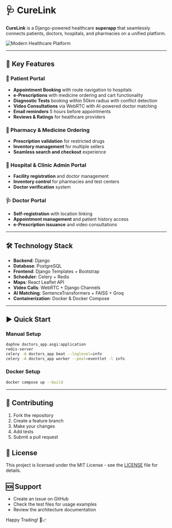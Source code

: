 # 🩺 CureLink

**CureLink** is a Django-powered healthcare **superapp** that seamlessly connects patients, doctors, hospitals, and pharmacies on a unified platform.

![Modern Healthcare Platform](https://images.unsplash.com/photo-1559757175-0eb30cd8c063?w=800&h=400&fit=crop)

---

## 🌟 Key Features

### 👥 Patient Portal
- **Appointment Booking** with route navigation to hospitals
- **e-Prescriptions** with medicine ordering and cart functionality
- **Diagnostic Tests** booking within 50km radius with conflict detection
- **Video Consultations** via WebRTC with AI-powered doctor matching
- **Email reminders** 5 hours before appointments
- **Reviews & Ratings** for healthcare providers

### 💊 Pharmacy & Medicine Ordering
- **Prescription validation** for restricted drugs
- **Inventory management** for multiple sellers
- **Seamless search and checkout** experience

### 🏥 Hospital & Clinic Admin Portal
- **Facility registration** and doctor management
- **Inventory control** for pharmacies and test centers
- **Doctor verification** system

### 🩺 Doctor Portal
- **Self-registration** with location linking
- **Appointment management** and patient history access
- **e-Prescription issuance** and video consultations

---

## 🛠️ Technology Stack

- **Backend**: Django
- **Database**: PostgreSQL
- **Frontend**: Django Templates + Bootstrap
- **Scheduler**: Celery + Redis
- **Maps**: React Leaflet API
- **Video Calls**: WebRTC + Django Channels
- **AI Matching**: SentenceTransformers + FAISS + Groq
- **Containerization**: Docker & Docker Compose

---

## ▶️ Quick Start

### Manual Setup
```bash
daphne doctors_app.asgi:application
redis-server
celery -A doctors_app beat --loglevel=info
celery -A doctors_app worker --pool=eventlet -l info
```

### Docker Setup
```bash
docker compose up --build
```

---

## 🤝 Contributing

1. Fork the repository
2. Create a feature branch
3. Make your changes
4. Add tests
5. Submit a pull request

## 📄 License

This project is licensed under the MIT License - see the [LICENSE](LICENSE) file for details.

## 🆘 Support

- Create an issue on GitHub
- Check the test files for usage examples
- Review the architecture documentation

Happy Trading! 🚀📈


